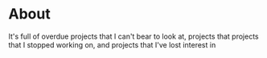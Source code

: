 # About

It's full of overdue projects that I can't bear to look at, projects that projects that I stopped working on, and projects that I've lost interest in
